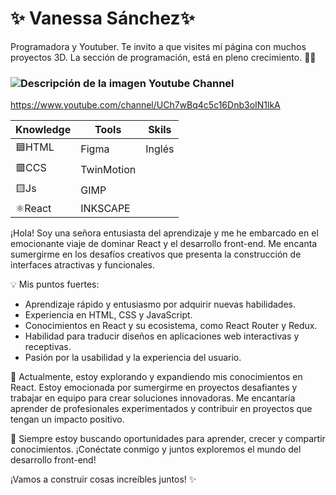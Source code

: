 # ✨ Vanessa Sánchez✨ 

Programadora y Youtuber.
Te invito a que visites mi página con muchos proyectos 3D. La sección de programación, está en pleno crecimiento. 🙋‍♀️

### <image src="/images/youtube_ico.png" alt="Descripción de la imagen"> Youtube Channel

https://www.youtube.com/channel/UCh7wBq4c5c16Dnb3oIN1lkA


|Knowledge|Tools    |   Skils |
|---------|--------|--------| 
| 🟦HTML |  Figma   | Inglés | 
| 🟥CCS  |TwinMotion|        |
| 🟨Js   |   GIMP   |        |
| ⚛React | INKSCAPE |        |   


¡Hola! Soy una señora entusiasta del aprendizaje y me he embarcado en el emocionante viaje de dominar React y el desarrollo front-end. Me encanta sumergirme en los desafíos creativos que presenta la construcción de interfaces atractivas y funcionales.

💡 Mis puntos fuertes:

* Aprendizaje rápido y entusiasmo por adquirir nuevas habilidades.
*  Experiencia en HTML, CSS y JavaScript.
* Conocimientos en React y su ecosistema, como React Router y Redux.
* Habilidad para traducir diseños en aplicaciones web interactivas y receptivas.
* Pasión por la usabilidad y la experiencia del usuario.
  
🌱 Actualmente, estoy explorando y expandiendo mis conocimientos en React. Estoy emocionada por sumergirme en proyectos desafiantes y trabajar en equipo para crear soluciones innovadoras. Me encantaría aprender de profesionales experimentados y contribuir en proyectos que tengan un impacto positivo.

🚀 Siempre estoy buscando oportunidades para aprender, crecer y compartir conocimientos. ¡Conéctate conmigo y juntos exploremos el mundo del desarrollo front-end!

¡Vamos a construir cosas increíbles juntos! ✨
